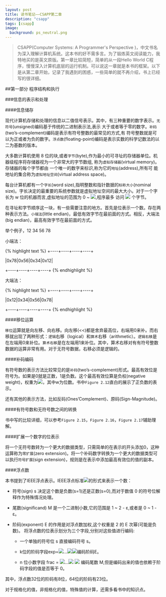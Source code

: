 ```yaml
---
layout: post
title: 读书笔记——CSAPP第二章
description: "csapp"
tags: [csapp]
image:
  background: ps_neutral.png
---
```


> CSAPP(Computer Systems: A Programmer's Perspective )，中文书名为深入理解计算机系统。这本书的好不需多言。为了锻炼英文阅读能力，我特地买的是英文原版。第一章比较简短，简单的从一段Hello World C程序，慢慢深入计算机底层的运行机制。可以说这一章就是本书的框架。以下是从第二章开始，记录了我遇到的困惑，一些简单的就不再介绍，书上已经写的很详细。

##第一部分 程序结构和执行

###信息的表示和处理

####信息储存

现代计算机存储和处理的信息以二值信号表示。其中，有三种重要的数字表示。`无符号`(unsigned)编码基于传统的二进制表示法,表示 大于或者等于零的数字。`补码`(two’s-complement)编码是表示有符号整数的最常见的方式,有 符号整数就是可以为正或者为负的数字。`浮点数`(floating-point)编码是表示实数的科学记数法的以二为基数的版本。

大多数计算机使用 8 位的块,或者`字节`(byte),作为最小的可寻址的存储器单位。机器级程序将存储器视为一个非常大的字节数组,
称为`虚拟存储器`(virtual memory)。存储器的每个字节都由 一个唯一的数字来标识,称为它的`地址`(address),所有可
能地址的集合称为`虚拟地址空间`(virtual address space)。

每台计算机都有一个`字长`(word size),指明整数和指针数据的`标称大小`(nominal size)。字长决定的最重要的系统参数就是虚拟地址空间的最大大小。对于一个字长为 w 位的机器而言,虚拟地址的范围为 0 ~ ![](http://www.zhihu.com/equation?tex=2^{w-1}),程序最多 访问 ![](http://www.zhihu.com/equation?tex=2^{w}) 个字节。
	
在寻址和字节顺序这一块，有一些需要注意的地方。首先是位表示一个数。存在两种表示方法。`小端法`(little endian)，最低有效字节在最前面的方式。相反，大端法(big endian)，最高有效字节在最前面的方式。

举个例子，12 34 56 78

小端法：

{% highlight text %}
+----+----+----+----+

|0x78|0x56|0x34|0x12|

+----+----+----+----+
{% endhighlight %}

大端法：

{% highlight text %}
+----+----+----+----+

|0x12|0x34|0x56|0x78|

+----+----+----+----+
{% endhighlight %}

####移位运算

`移位`运算就是向左移、向右移。向左移(<<)都是舍弃最高位，右端用0来补。而右移就出现了两种形式：`逻辑`右移（logical）和`算术`右移（arithmetic）。`逻辑右移`是在左端用0来补位。`算术右移`是在左端用1来补位。其中，算术右移对有有符号整数数据的运算非常有用。对于无符号数据，右移必须是逻辑的。

####补码编码

有符号数的表示方法比较常见的是`补码`(two’s-complement)形式。最高有效位是符号为。如果是0就是正数，1是负数。这个最高有效位算是负权(negative weight)，权重为![](http://www.zhihu.com/equation?tex=-2^{w-1})，其中w为位数。书中`Figure 2.12`直白的展示了正负数的表示。

还有其他的表示方法，比如反码(Ones’Complement)、原码(Sign-Magnitude)。

####有符号数和无符号数之间的转换

书中写的比较详细，可以参考`Figure 2.15`，`Figure 2.16`，`Figure 2.17`辅助理解。

####扩展一个数字的位表示

将一个无符号数转为一个更大的数据类型，只需简单的在表示的开头添加0，这种运算称为`零扩展`(zero extension)。将一个补码数字转换为一个更大的数据类型可以执行`符号扩展`(sign extension)，规则是在表示中添加最高有效位的值的副本。

####浮点数

本书提到了IEEE浮点表示。IEEE浮点标准![](http://www.zhihu.com/equation?tex=V=(-1)^s*M*2^E)的形式来表示一个数：

* 符号(sign) s 决定这个数是负数(s=1)还是正数(s=0),而对于数值 0 的符号位解释作为特殊情况处理。

* 尾数(significand) M 是一个二进制小数,它的范围是 1 ~ 2 - ε,或者是 0 ~ 1 - ε。

* 阶码(exponent) E 的作用是对浮点数加权,这个权重是 2 的 E 次幂(可能是负数)。 将浮点数的位表示划分为三个字段,分别对这些值进行编码:

	* 一个单独的符号位 s 直接编码符号 s。

	* k位的阶码字段exp=![](http://www.zhihu.com/equation?tex=e_{k-1})...![](http://www.zhihu.com/equation?tex=e_{1})![](http://www.zhihu.com/equation?tex=e_{0})编码阶码E。

	* n 位小数字段 frac = ![](http://www.zhihu.com/equation?tex=f_{n-1})...![](http://www.zhihu.com/equation?tex=f_{1}) ![](http://www.zhihu.com/equation?tex=f_{0}) 编码尾数 M,但是编码出来的值也依赖于阶码字段的值是否等于 0。

其中，浮点数32位的阶码有8位，64位的阶码有23位。

对于规格化的值，非规格化的值，特殊值的计算，还需多看书中的知识点。



